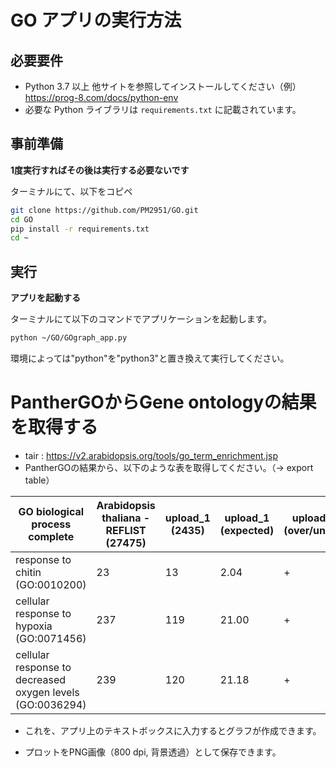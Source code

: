 # GO アプリの実行方法

## 必要要件

- Python 3.7 以上 他サイトを参照してインストールしてください（例）https://prog-8.com/docs/python-env
- 必要な Python ライブラリは `requirements.txt` に記載されています。

## 事前準備

**1度実行すればその後は実行する必要ないです**

   ターミナルにて、以下をコピペ

   ```bash
   git clone https://github.com/PM2951/GO.git
   cd GO
   pip install -r requirements.txt
   cd ~
   ```

## 実行

**アプリを起動する**

   ターミナルにて以下のコマンドでアプリケーションを起動します。
   
   ```bash
   python ~/GO/GOgraph_app.py
   ```

   環境によっては"python"を"python3"と置き換えて実行してください。
   
# PantherGOからGene ontologyの結果を取得する

   - tair : https://v2.arabidopsis.org/tools/go_term_enrichment.jsp
   - PantherGOの結果から、以下のような表を取得してください。（→ export table）

| GO biological process complete                      | Arabidopsis thaliana - REFLIST (27475) | upload_1 (2435) | upload_1 (expected)| upload_1 (over/under) | upload_1 (fold Enrichment) | upload_1 (P-value) |
|-----------------------------------------------------|-----------------------------------------|------------------|----------------------|------------------------|----------------------------|---------------------|
| response to chitin (GO:0010200)                    | 23                                      | 13               | 2.04              | +                      | 6.38                       | 2.73E-05           |
| cellular response to hypoxia (GO:0071456)          | 237                                     | 119              | 21.00              | +                      | 5.67                       | 3.95E-58           |
| cellular response to decreased oxygen levels (GO:0036294) | 239                                     | 120              | 21.18              | +                      | 5.67                       | 1.22E-58           |


   - これを、アプリ上のテキストボックスに入力するとグラフが作成できます。

   - プロットをPNG画像（800 dpi, 背景透過）として保存できます。

